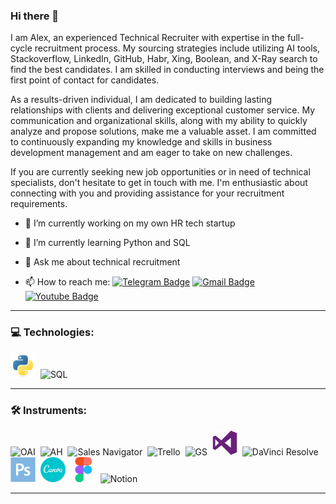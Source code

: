 ### Hi there 👋

I am Alex, an experienced Technical Recruiter with expertise in the full-cycle recruitment process. My sourcing strategies include utilizing AI tools, Stackoverflow, LinkedIn, GitHub, Habr, Xing, Boolean, and X-Ray search to find the best candidates. I am skilled in conducting interviews and being the first point of contact for candidates.

As a results-driven individual, I am dedicated to building lasting relationships with clients and delivering exceptional customer service. My communication and organizational skills, along with my ability to quickly analyze and propose solutions, make me a valuable asset. I am committed to continuously expanding my knowledge and skills in business development management and am eager to take on new challenges.

If you are currently seeking new job opportunities or in need of technical specialists, don't hesitate to get in touch with me. I'm enthusiastic about connecting with you and providing assistance for your recruitment requirements.

- 🔭 I’m currently working on my own HR tech startup
- 🌱 I’m currently learning Python and SQL

- 💬 Ask me about technical recruitment 
- 📫 How to reach me: [![Telegram Badge](https://img.shields.io/badge/-alexsh-blue?style=flat&logo=Telegram&logoColor=white)](https://t.me/ithr_alex) [![Gmail Badge](https://img.shields.io/badge/-Gmail-red?style=flat&logo=Gmail&logoColor=white)](mailto:alex.sheshnev@gmail.com) [![Youtube Badge](https://img.shields.io/badge/YouTube-FF0000?style=for-the-badge&logo=youtube&logoColor=white)](https://youtube.com/@ithr_alex/playlists)

---

### 💻 Technologies:

<div>
  <img src="https://github.com/devicons/devicon/blob/master/icons/python/python-original.svg" title="Python" alt="Python" width="40" height="40"/>&nbsp
  <img src="https://symbols.getvecta.com/stencil_28/61_sql-database-generic.90b41636a8.svg" title="SQL" alt="SQL" width="40" height="40"/>&nbsp
</div>

---

### 🛠 Instruments:

<div>
  <img src="https://upload.wikimedia.org/wikipedia/commons/0/04/ChatGPT_logo.svg" title="OAI" alt="OAI" width="40" height="40"/>&nbsp;
  <img src="https://amazinghiring.com/wp-content/themes/ah/img/logo-new.svg" title="AH" alt="AH" height="40"/>&nbsp;
  <img src="https://uploads-ssl.webflow.com/5dc6051d242707b368c29acb/636c1dec76bf770462051ecb_LinkedIn-Sales-Navigator-Logo-Icon.svg" title="Sales Navigator" alt="Sales Navigator" width="40" height="40"/>&nbsp;
  <img src="https://uploads-ssl.webflow.com/5dc6051d242707b368c29acb/5f15177d3615d73e9fd334b8_Trello-Logo.svg" title="Trell" alt="Trello" width="40" height="40"/>&nbsp;
  <img src="https://uploads-ssl.webflow.com/5dc6051d242707b368c29acb/5f1408fae6e3520240b263ab_GoogleSheets-Logo.svg" title="GS" alt="GS" width="40" height="40"/>&nbsp;
  <img src="https://github.com/devicons/devicon/blob/master/icons/visualstudio/visualstudio-plain.svg" title="VS" alt="VS" width="40" height="40"/>&nbsp;
  <img src="https://upload.wikimedia.org/wikipedia/commons/9/90/DaVinci_Resolve_17_logo.svg" title="DaVinci Resolve" alt="DaVinci Resolve" width="40" height="40"/>&nbsp;
  <img src="https://github.com/devicons/devicon/blob/master/icons/photoshop/photoshop-plain.svg" title="photoshop" alt="photoshop" width="40" height="40"/>&nbsp;
  <img src="https://github.com/devicons/devicon/blob/master/icons/canva/canva-original.svg" title="canva" alt="canva" width="40" height="40"/>&nbsp;
  <img src="https://github.com/devicons/devicon/blob/master/icons/figma/figma-original.svg" title="figma" alt="figma" width="40" height="40"/>&nbsp;
  <img src="https://upload.wikimedia.org/wikipedia/commons/e/e9/Notion-logo.svg" title="Notion" alt="Notion" width="40" height="40"/>&nbsp;
</div>

---
